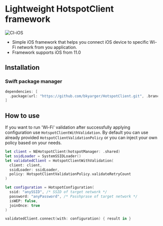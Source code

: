 # Lightweight HotspotClient framework

![CI-iOS](https://github.com/bkyarger/HotspotClient/workflows/CI-iOS/badge.svg)

- Simple iOS framework that helps you connect iOS device to specific Wi-Fi network from you application.
- Framework supports iOS from 11.0

## Installation
### Swift package manager

```Swift
dependencies: [
  .package(url: "https://github.com/bkyarger/HotspotClient.git", .branch("main")
]
```
## How to use
If you want to run 'Wi-Fi' validation after successfully applying configuration use ```HotspotClientWithValidation```. By default you can use already provided ```HotspotClientValidationPolicy``` or you can inject your own policy based on your needs.
```Swift
let client = NEHotspotClient(hotspotManager: .shared)
let ssidLoader = SystemSSIDLoader()
let validatedClient = HotspotClientWithValidation(
  client: client, 
  ssidLoader: ssidLoader, 
  policy: HotspotClientValidationPolicy.validateRetryCount
)

let configuration = HotspotConfiguration(
  ssid: "anySSID", /* SSID of target network */
  password: "anyPassword", /* Passhprase of target network */
  isWEP: false, 
  joinOnce: true
)

validatedClient.connect(with: configuration) { result in }
```
